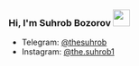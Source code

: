 ### Hi, I'm Suhrob Bozorov <img src="https://media.giphy.com/media/hvRJCLFzcasrR4ia7z/giphy.gif" width="30px">

- Telegram: [@thesuhrob](https://t.me/thesuhrob)
- Instagram: [@the.suhrob1](https://instagram.com/the.suhrob1/)
